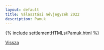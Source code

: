 ```yaml
---
layout: default
title: Választási névjegyzék 2022
description: Pamuk
---
```


{% include settlementHTMLs/Pamuk.html %}

[Vissza](../)